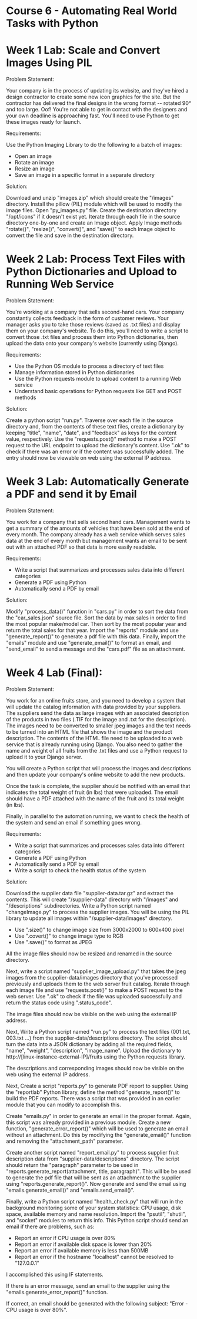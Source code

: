 # Course 6 - Automating Real World Tasks with Python


# Week 1 Lab: Scale and Convert Images Using PIL

Problem Statement:

Your company is in the process of updating its website, and they've hired a design contractor to create some new icon graphics for the site. But the contractor has delivered the final designs in the wrong format -- rotated 90° and too large. Oof! You're not able to get in contact with the designers and your own deadline is approaching fast. You'll need to use Python to get these images ready for launch.

Requirements:

Use the Python Imaging Library to do the following to a batch of images:
- Open an image
- Rotate an image
- Resize an image
- Save an image in a specific format in a separate directory

Solution:

Download and unzip "images.zip" which should create the "/images" directory. Install the pillow (PIL) module which will be used to modify the image files. Open "py_images.py" file. Create the destination directory "/opt/icons" if it doesn't exist yet. Iterate through each file in the source directory one-by-one and create an Image object. Apply Image methods "rotate()", "resize()", "convert()", and "save()" to each Image object to convert the file and save in the destination directory.


# Week 2 Lab: Process Text Files with Python Dictionaries and Upload to Running Web Service

Problem Statement:

You're working at a company that sells second-hand cars. Your company constantly collects feedback in the form of customer reviews. Your manager asks you to take those reviews (saved as .txt files) and display them on your company's website. To do this, you'll need to write a script to convert those .txt files and process them into Python dictionaries, then upload the data onto your company's website (currently using Django).

Requirements:

- Use the Python OS module to process a directory of text files
- Manage information stored in Python dictionaries
- Use the Python requests module to upload content to a running Web service
- Understand basic operations for Python requests like GET and POST methods

Solution:

Create a python script "run.py". Traverse over each file in the source directory and, from the contents of these text files, create a dictionary by keeping "title", "name", "date", and "feedback" as keys for the content value, respectively. Use the "requests.post()" method to make a POST request to the URL endpoint to upload the dictionary's content. Use ".ok" to check if there was an error or if the content was successfully added. The entry should now be viewable on web using the external IP address.


# Week 3 Lab: Automatically Generate a PDF and send it by Email

Problem Statement:

You work for a company that sells second hand cars. Management wants to get a summary of the amounts of vehicles that have been sold at the end of every month. The company already has a web service which serves sales data at the end of every month but management wants an email to be sent out with an attached PDF so that data is more easily readable.

Requirements:

- Write a script that summarizes and processes sales data into different categories
- Generate a PDF using Python
- Automatically send a PDF by email 

Solution:

Modify "process_data()" function in "cars.py" in order to sort the data from the "car_sales.json" source file. Sort the data by max sales in order to find the most popular make/model car. Then sort by the most popular year and return the total sales for that year. Import the "reports" module and use "generate_report()" to generate a pdf file with this data. Finally, import the "emails" module and use "generate_email()" to format an email, and "send_email" to send a message and the "cars.pdf" file as an attachment.


# Week 4 Lab (Final):

Problem Statement:

You work for an online fruits store, and you need to develop a system that will update the catalog information with data provided by your suppliers. The suppliers send the data as large images with an associated description of the products in two files (.TIF for the image and .txt for the description). The images need to be converted to smaller jpeg images and the text needs to be turned into an HTML file that shows the image and the product description. The contents of the HTML file need to be uploaded to a web service that is already running using Django. You also need to gather the name and weight of all fruits from the .txt files and use a Python request to upload it to your Django server.

You will create a Python script that will process the images and descriptions and then update your company's online website to add the new products.

Once the task is complete, the supplier should be notified with an email that indicates the total weight of fruit (in lbs) that were uploaded. The email should have a PDF attached with the name of the fruit and its total weight (in lbs). 

Finally, in parallel to the automation running, we want to check the health of the system and send an email if something goes wrong. 

Requirements:

- Write a script that summarizes and processes sales data into different categories 
- Generate a PDF using Python
- Automatically send a PDF by email 
- Write a script to check the health status of the system 

Solution:

Download the supplier data file "supplier-data.tar.gz" and extract the contents. This will create "/supplier-data" directory with "/images" and "/descriptions" subdirectories. Write a Python script named "changeImage.py" to process the supplier images. You will be using the PIL library to update all images within "/supplier-data/images" directory.

- Use ".size()" to change image size from 3000x2000 to 600x400 pixel
- Use ".covert()" to change image type to RGB 
- Use ".save()" to format as JPEG

All the image files should now be resized and renamed in the source directory.

Next, write a script named "supplier_image_upload.py" that takes the jpeg images from the supplier-data/images directory that you've processed previously and uploads them to the web server fruit catalog. Iterate through each image file and use "requests.post()" to make a POST request to the web server. Use ".ok" to check if the file was uploaded successfully and return the status code using ".status_code".

The image files should now be visible on the web using the external IP address.

Next, Write a Python script named "run.py" to process the text files (001.txt, 003.txt ...) from the supplier-data/descriptions directory. The script should turn the data into a JSON dictionary by adding all the required fields, "name", "weight", "description", "image_name". Upload the dictionary to http://[linux-instance-external-IP]/fruits using the Python requests library.

The descriptions and corresponding images should now be visible on the web using the external IP address.

Next, Create a script "reports.py" to generate PDF report to supplier. Using the "reportlab" Python library, define the method "generate_report()" to build the PDF reports. There was a script that was provided in an earlier module that you can modify to accomplish this.

Create "emails.py" in order to generate an email in the proper format. Again, this script was already provided in a previous module. Create a new function, "generate_error_report()" which will be used to generate an email without an attachment. Do this by modifying the "generate_email()" function and removing the "attachment_path" parameter.

Create another script named "report_email.py" to process supplier fruit description data from "supplier-data/descriptions" directory. The script should return the "paragraph" parameter to be used in "reports.generate_report(attachment, title, paragraph)". This will be be used to generate the pdf file that will be sent as an attachment to the supplier using "reports.generate_report()". Now generate and send the email using "emails.generate_email()" and "emails.send_email()".

Finally, write a Python script named "health_check.py" that will run in the background monitoring some of your system statistics: CPU usage, disk space, available memory and name resolution. Import the "psutil", "shutil", and "socket" modules to return this info. This Python script should send an email if there are problems, such as:

- Report an error if CPU usage is over 80%
- Report an error if available disk space is lower than 20%
- Report an error if available memory is less than 500MB
- Report an error if the hostname "localhost" cannot be resolved to "127.0.0.1"

I accomplished this using IF statements.

If there is an error message, send an email to the supplier using the "emails.generate_error_report()" function.

If correct, an email should be generated with the following subject: "Error - CPU usage is over 80%".

 






